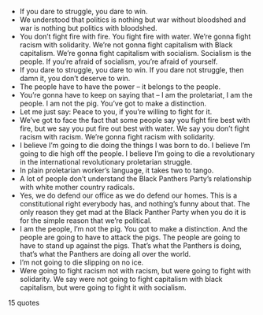  - If you dare to struggle, you dare to win.
 - We understood that politics is nothing but war without bloodshed and war is nothing but politics with bloodshed.
 - You don’t fight fire with fire. You fight fire with water. We’re gonna fight racism with solidarity. We’re not gonna fight capitalism with Black capitalism. We’re gonna fight capitalism with socialism. Socialism is the people. If you’re afraid of socialism, you’re afraid of yourself.
 - If you dare to struggle, you dare to win. If you dare not struggle, then damn it, you don’t deserve to win.
 - The people have to have the power – it belongs to the people.
 - You’re gonna have to keep on saying that – I am the proletariat, I am the people. I am not the pig. You’ve got to make a distinction.
 - Let me just say: Peace to you, if you’re willing to fight for it.
 - We’ve got to face the fact that some people say you fight fire best with fire, but we say you put fire out best with water. We say you don’t fight racism with racism. We’re gonna fight racism with solidarity.
 - I believe I’m going to die doing the things I was born to do. I believe I’m going to die high off the people. I believe I’m going to die a revolutionary in the international revolutionary proletarian struggle.
 - In plain proletarian worker’s language, it takes two to tango.
 - A lot of people don’t understand the Black Panthers Party’s relationship with white mother country radicals.
 - Yes, we do defend our office as we do defend our homes. This is a constitutional right everybody has, and nothing’s funny about that. The only reason they get mad at the Black Panther Party when you do it is for the simple reason that we’re political.
 - I am the people, I’m not the pig. You got to make a distinction. And the people are going to have to attack the pigs. The people are going to have to stand up against the pigs. That’s what the Panthers is doing, that’s what the Panthers are doing all over the world.
 - I’m not going to die slipping on no ice.
 - Were going to fight racism not with racism, but were going to fight with solidarity. We say were not going to fight capitalism with black capitalism, but were going to fight it with socialism.

15 quotes